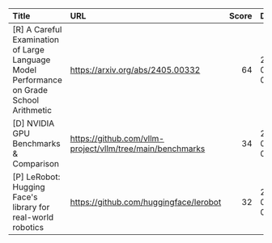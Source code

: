 | Title                                                                                    | URL                                                       |   Score | Date                |
|:-----------------------------------------------------------------------------------------|:----------------------------------------------------------|--------:|:--------------------|
| [R] A Careful Examination of Large Language Model Performance on Grade School Arithmetic | https://arxiv.org/abs/2405.00332                          |      64 | 2024-05-05 05:57:17 |
| [D] NVIDIA GPU Benchmarks &amp; Comparison                                               | https://github.com/vllm-project/vllm/tree/main/benchmarks |      34 | 2024-05-05 07:25:33 |
| [P] LeRobot: Hugging Face's library for real-world robotics                              | https://github.com/huggingface/lerobot                    |      32 | 2024-05-06 07:48:43 |